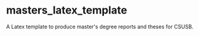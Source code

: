 masters_latex_template
======================

A Latex template to produce master's degree reports and theses for CSUSB.